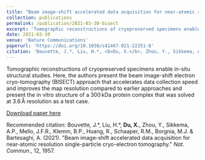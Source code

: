 ```yaml
---
title: "Beam image-shift accelerated data acquisition for near-atomic resolution single-particle cryo-electron tomography"
collection: publications
permalink: /publication/2021-03-30-bisect
excerpt: 'Tomographic reconstructions of cryopreserved specimens enable in-situ structural studies. Here, the authors present the beam image-shift electron cryo-tomography (BISECT) approach that accelerates data collection speed and improves the map resolution compared to earlier approaches and present the in vitro structure of a 300 kDa protein complex that was solved at 3.6 Å resolution as a test case.'
date: 2021-03-30
venue: 'Nature Communications'
paperurl: 'https://doi.org/10.1038/s41467-021-22251-8'
citation: 'Bouvette, J.*, Liu, H.*, <b>Du, X.</b>, Zhou, Y., Sikkema, A.P., Mello, J.F.R., Klemm, B.P., Huang, R., Schaaper, R.M., Borgnia, M.J. & Bartesaghi, A. (2021). &quot;Beam image-shift accelerated data acquisition for near-atomic resolution single-particle cryo-electron tomography.&quot; <i>Nat. Commun.</i>, 12(1957).'
---
```

Tomographic reconstructions of cryopreserved specimens enable in-situ structural studies. Here, the authors present the beam image-shift electron cryo-tomography (BISECT) approach that accelerates data collection speed and improves the map resolution compared to earlier approaches and present the in vitro structure of a 300 kDa protein complex that was solved at 3.6 Å resolution as a test case.

[Download paper here](/files/bisect.pdf)

Recommended citation: Bouvette, J.\*, Liu, H.\*, <b>Du, X.</b>, Zhou, Y., Sikkema, A.P., Mello, J.F.R., Klemm, B.P., Huang, R., Schaaper, R.M., Borgnia, M.J. & Bartesaghi, A. (2021). "Beam image-shift accelerated data acquisition for near-atomic resolution single-particle cryo-electron tomography." <i>Nat. Commun.</i>, 12, 1957.